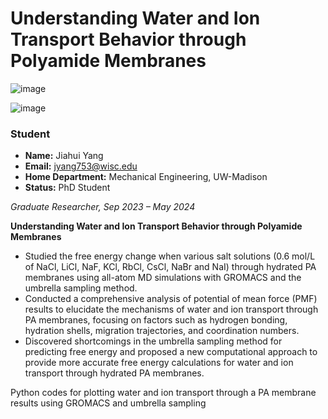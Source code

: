 # Understanding Water and Ion Transport Behavior through Polyamide Membranes

![image](https://github.com/user-attachments/assets/65906141-0f0d-4178-8e4f-467d76f6ce2c)

![image](https://github.com/user-attachments/assets/2629cf77-b3d8-4eb9-be1a-8986bd241421)

### Student
- **Name:** Jiahui Yang
- **Email:** jyang753@wisc.edu
- **Home Department:** Mechanical Engineering, UW-Madison
- **Status:** PhD Student

*Graduate Researcher, Sep 2023 – May 2024*

**Understanding Water and Ion Transport Behavior through Polyamide Membranes**
- Studied the free energy change when various salt solutions (0.6 mol/L of NaCl, LiCl, NaF, KCl, RbCl, CsCl, NaBr and NaI) through hydrated PA membranes using all-atom MD simulations with GROMACS and the umbrella sampling method.
- Conducted a comprehensive analysis of potential of mean force (PMF) results to elucidate the mechanisms of water and ion transport through PA membranes, focusing on factors such as hydrogen bonding, hydration shells, migration trajectories, and coordination numbers.
- Discovered shortcomings in the umbrella sampling method for predicting free energy and proposed a new computational approach to provide more accurate free energy calculations for water and ion transport through hydrated PA membranes.


Python codes for plotting water and ion transport through a PA membrane results using GROMACS and umbrella sampling
